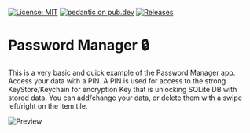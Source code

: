 [![License: MIT](https://img.shields.io/badge/License-MIT-yellow.svg)](https://opensource.org/licenses/MIT)
[![pedantic on pub.dev](https://img.shields.io/badge/style-pedantic-blue)](https://pub.dev/packages/pedantic)
[![Releases](https://img.shields.io/github/v/release/tsinis/password_manager)](https://github.com/tsinis/password_manager/releases)

# Password Manager 🔒

This is a very basic and quick example of the Password Manager app. Access your data with a PIN. A PIN is used for access to the strong KeyStore/Keychain for encryption Key that is unlocking SQLite DB with stored data. You can add/change your data, or delete them with a swipe left/right on the item tile.

![Preview](preview.gif)
